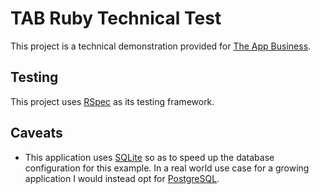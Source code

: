 # TAB Ruby Technical Test

This project is a technical demonstration provided for [The App Business](http://theappbusiness.com).

## Testing

This project uses [RSpec](https://relishapp.com/rspec) as its testing framework.

## Caveats

* This application uses [SQLite](http://sqlite.org)
 so as to speed up the database configuration for this example. In a real world use case for a growing application I would instead opt for [PostgreSQL](http://postgresql.org).
